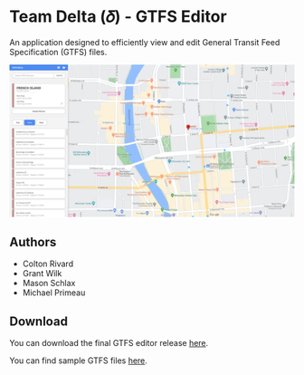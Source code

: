 # Team Delta (𝛿) - GTFS Editor

An application designed to efficiently view and edit General Transit Feed Specification (GTFS) files.

![](https://raw.githubusercontent.com/grantwilk/se2030_gtfs_editor/master/se2030_gtfs_editor.jpg)

## Authors
- Colton Rivard
- Grant Wilk
- Mason Schlax
- Michael Primeau

## Download
You can download the final GTFS editor release [here](https://github.com/grantwilk/se2030_gtfs_editor/releases/download/final/se2030_gtfs_editor_final.jar).

You can find sample GTFS files [here](https://github.com/grantwilk/se2030_gtfs_editor/tree/master/samples/full-samples).
